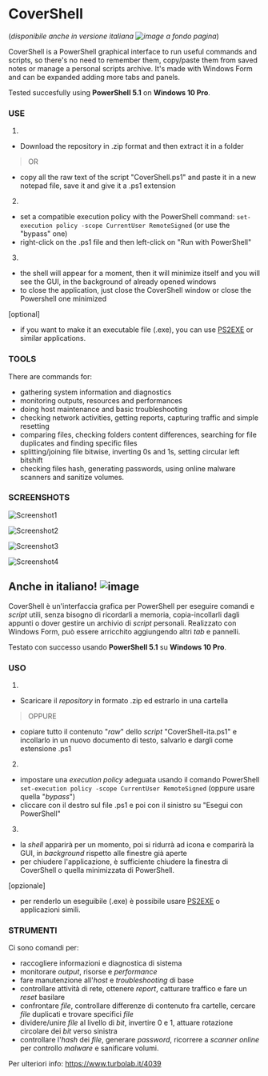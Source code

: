 # CoverShell
(*disponibile anche in versione italiana ![image](https://github.com/Zigul1/CoverShell/assets/157254375/019162ce-a988-4be8-9fbd-3c6dc37f9640)
 a fondo pagina*)

CoverShell is a PowerShell graphical interface to run useful commands and scripts, so there's no need to remember them, copy/paste them from saved notes or manage a personal scripts archive. It's made with Windows Form and can be expanded adding more tabs and panels.

Tested succesfully using **PowerShell 5.1** on **Windows 10 Pro**.


### USE

1.
- Download the repository in .zip format and then extract it in a folder
>OR
- copy all the raw text of the script "CoverShell.ps1" and paste it in a new notepad file, save it and give it a .ps1 extension
2.
- set a compatible execution policy with the PowerShell command: `set-execution policy -scope CurrentUser RemoteSigned` (or use the "bypass" one)
- right-click on the .ps1 file and then left-click on "Run with PowerShell"
3.
- the shell will appear for a moment, then it will minimize itself and you will see the GUI, in the background of already opened windows
- to close the application, just close the CoverShell window or close the Powershell one minimized

[optional]
- if you want to make it an executable file (.exe), you can use [PS2EXE](https://github.com/MScholtes/PS2EXE) or similar applications.



### TOOLS

There are commands for:
- gathering system information and diagnostics
- monitoring outputs, resources and performances
- doing host maintenance and basic troubleshooting
- checking network activities, getting reports, capturing traffic and simple resetting
- comparing files, checking folders content differences, searching for file duplicates and finding specific files
- splitting/joining file bitwise, inverting 0s and 1s, setting circular left bitshift
- checking files hash, generating passwords, using online malware scanners and sanitize volumes.



### SCREENSHOTS

![Screenshot1](https://github.com/Zigul1/CoverShell/assets/157254375/f23b3048-2bb4-4b2e-a392-a4d2d99a2ec4)

![Screenshot2](https://github.com/Zigul1/CoverShell/assets/157254375/f7e47b3f-b767-4c18-9107-9f514993f0a0)

![Screenshot3](https://github.com/Zigul1/CoverShell/assets/157254375/6e945749-c448-40d9-a87a-aeb245d8bc85)

![Screenshot4](https://github.com/Zigul1/CoverShell/assets/157254375/c37d6a48-cfd1-4876-9b0a-62846463e5c8)



## Anche in italiano! ![image](https://github.com/Zigul1/CoverShell/assets/157254375/66240214-9ee5-4829-8bee-1fd0fe72cc70)


CoverShell è un'interfaccia grafica per PowerShell per eseguire comandi e *script* utili, senza bisogno di ricordarli a memoria, copia-incollarli dagli appunti o dover gestire un archivio di *script* personali. Realizzato con Windows Form, può essere arricchito aggiungendo altri *tab* e pannelli.

Testato con successo usando **PowerShell 5.1** su **Windows 10 Pro**.


### USO

1.
- Scaricare il *repository* in formato .zip ed estrarlo in una cartella
>OPPURE
- copiare tutto il contenuto "*raw*" dello *script* "CoverShell-ita.ps1" e incollarlo in un nuovo documento di testo, salvarlo e dargli come estensione .ps1
2.
- impostare una *execution policy* adeguata usando il comando PowerShell `set-execution policy -scope CurrentUser RemoteSigned` (oppure usare quella "*bypass*")
- cliccare con il destro sul file .ps1 e poi con il sinistro su "Esegui con PowerShell"
3.
- la *shell* apparirà per un momento, poi si ridurrà ad icona e comparirà la GUI, in *background* rispetto alle finestre già aperte
- per chiudere l'applicazione, è sufficiente chiudere la finestra di CoverShell o quella minimizzata di PowerShell.

[opzionale]
- per renderlo un eseguibile (.exe) è possibile usare [PS2EXE](https://github.com/MScholtes/PS2EXE) o applicazioni simili.


### STRUMENTI

Ci sono comandi per:
- raccogliere informazioni e diagnostica di sistema 
- monitorare *output*, risorse e *performance*
- fare manutenzione all'*host* e *troubleshooting* di base
- controllare attività di rete, ottenere *report*, catturare traffico e fare un *reset* basilare
- confrontare *file*, controllare differenze di contenuto fra cartelle, cercare *file* duplicati e trovare specifici *file*
- dividere/unire *file* al livello di *bit*, invertire 0 e 1, attuare rotazione circolare dei *bit* verso sinistra
- controllare l'*hash* dei *file*, generare *password*, ricorrere a *scanner online* per controllo *malware* e sanificare volumi.

Per ulteriori info: https://www.turbolab.it/4039
